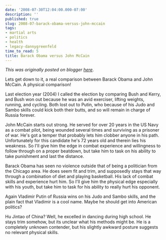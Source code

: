 ```yaml
---
date: '2008-07-30T12:04:00.000-07:00'
description: ''
published: true
slug: 2008-07-barack-obama-versus-john-mccain
tags:
- martial arts
- politics
- health
- legacy-dannygreenfeld
time_to_read: 5
title: Barack Obama versus John McCain
---
```


*This was originally posted on blogger [here](https://dannygreenfeld.blogspot.com/2008/07/barack-obama-versus-john-mccain.html)*.

Lets get down to it, a real comparison between Barack Obama and John McCain.  A physical comparison!

Last election year (2004) I called the election by comparing Bush and Kerry, and Bush won out because he was an avid exerciser, lifting weights, running, and cycling.  Both lost out to Putin, who because of his Judo and Sambo skills could kick both their butts, and so will remain in charge of Russia forever.

John McCain starts out strong.  He served for over 20 years in the US Navy as a combat pilot, being wounded several times and surviving as a prisoner of war.  He's got a temper that probably lets him clobber anyone in his path.  Unfortunately for this candidate he's 72 years old and therein lies his weakness.  So I'll give him the edge in combat experience and willingness to follow through on a proper beatdown, but take him to task on his ability to take punishment and last the distance.

Barack Obama has seen no violence outside that of being a politician from the Chicago area.  He does seem fit and trim, and supposedly stays that way through a combination of diet and playing basketball.  His lack of combat skills and experience hurt him.  So I'll give him the physical edge especially with his youth, but take him to task for his ability to really hurt his opponent.

Again Vladimir Putin of Russia wins on his Judo and Sambo skills, and the plain fact that Vladimir is a cool name.  Maybe he should get into American politics?

Hu Jintao of China?  Well, he excelled in dancing during high school.  He stays trim somehow, but its unclear what his methods might be.  He is a completely unknown contender, but his slightly awkward posture suggests no relevant physical skills.
